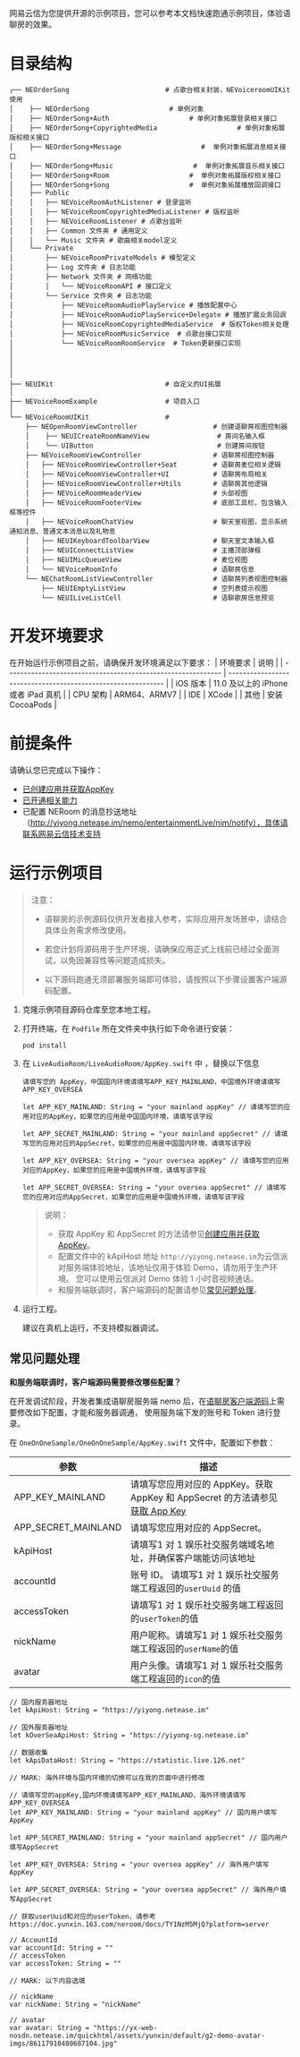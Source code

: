 网易云信为您提供开源的示例项目，您可以参考本文档快速跑通示例项目，体验语聊房的效果。
# 目录结构


```
┌── NEOrderSong                        # 点歌台相关封装，NEVoiceroomUIKit 使用
│    ├── NEOrderSong                    # 单例对象
│    ├── NEOrderSong+Auth                    # 单例对象拓展登录相关接口
│    ├── NEOrderSong+CopyrightedMedia                    # 单例对象拓展版权相关接口
│    ├── NEOrderSong+Message                    #  单例对象拓展消息相关接口
│    ├── NEOrderSong+Music                    #  单例对象拓展音乐相关接口
│    ├── NEOrderSong+Room                    #  单例对象拓展版权相关接口
│    ├── NEOrderSong+Song                    #  单例对象拓展播放回调接口
│    ├── Public
│    │   ├── NEVoiceRoomAuthListener # 登录监听
│    │   ├── NEVoiceRoomCopyrightedMediaListener # 版权监听
│    │   ├── NEVoiceRoomListener # 点歌台监听
│    │   ├── Common 文件夹 # 通用定义
│    │   └── Music 文件夹 # 歌曲相关model定义
│    └── Private                    
│        ├── NEVoiceRoomPrivateModels # 模型定义
│        ├── Log 文件夹 # 日志功能
│        ├── Network 文件夹 # 网络功能
│        │   └── NEVoiceRoomAPI # 接口定义
│        └── Service 文件夹 # 日志功能
│            ├── NEVoiceRoomAudioPlayService # 播放配置中心
│            ├── NEVoiceRoomAudioPlayService+Delegate # 播放扩展业务回调
│            ├── NEVoiceRoomCopyrightedMediaService  # 版权Token相关处理
│            ├── NEVoiceRoomMusicService  # 点歌台接口实现
│            └── NEVoiceRoomRoomService  # Token更新接口实现
│
│
│
│
├── NEUIKit                            # 自定义的UI拓展
│
├── NEVoiceRoomExample                 # 项目入口
│
└── NEVoiceRoomUIKit                   #
    ├── NEOpenRoomViewController                   # 创建语聊房视图控制器
    │    ├── NEUICreateRoomNameView                 # 房间名输入框
    │    └── UIButton                               # 创建房间按钮
    ├── NEVoiceRoomViewController                  # 语聊房视图控制器
    │   ├── NEVoiceRoomViewController+Seat         # 语聊房麦位相关逻辑
    │   ├── NEVoiceRoomViewController+UI           # 语聊房布局相关
    │   ├── NEVoiceRoomViewController+Utils        # 语聊房其他逻辑
    │   ├── NEVoiceRoomHeaderView                  # 头部视图
    │   ├── NEVoiceRoomFooterView                  # 底部工具栏，包含输入框等控件
    │   ├── NEVoiceRoomChatView                    # 聊天室视图，显示系统通知消息、普通文本消息以及礼物息
    │   ├── NEUIKeyboardToolbarView                # 聊天室文本输入框
    │   ├── NEUIConnectListView                    # 主播顶部弹框
    │   ├── NEUIMicQueueView                       # 麦位视图
    │   └── NEVoiceRoomInfo                        # 语聊房信息
    └── NEChatRoomListViewController               # 语聊房列表视图控制器
        ├── NEUIEmptyListView                      # 空列表提示视图
        └── NEUILiveListCell                       # 语聊歌房信息预览
```


# 开发环境要求
在开始运行示例项目之前，请确保开发环境满足以下要求：
| 环境要求                                                        | 说明                                                      |
| ------------------------------------------------------------ | ------------------------------------------------------------ |
|  iOS 版本  |  11.0 及以上的 iPhone 或者 iPad 真机   |
|  CPU 架构 | ARM64、ARMV7   |
| IDE | XCode   |
| 其他 | 安装 CocoaPods  |

# 前提条件

请确认您已完成以下操作：
- [已创建应用并获取AppKey](https://doc.yunxin.163.com/console/docs/TIzMDE4NTA?platform=console)
- [已开通相关能力](https://doc.yunxin.163.com/docs/TA3ODAzNjE/zQ4MTI0Njc?platformId=50616)
- 已配置 NERoom 的消息抄送地址（http://yiyong.netease.im/nemo/entertainmentLive/nim/notify），具体请联系网易云信技术支持


# 运行示例项目

> 注意：
>
>- 语聊房的示例源码仅供开发者接入参考，实际应用开发场景中，请结合具体业务需求修改使用。
>
>- 若您计划将源码用于生产环境，请确保应用正式上线前已经过全面测试，以免因兼容性等问题造成损失。
> - 以下源码跑通无须部署服务端即可体验，请按照以下步骤设置客户端源码配置。

1. 克隆示例项目源码仓库至您本地工程。
2. 打开终端，在 `Podfile` 所在文件夹中执行如下命令进行安装：

    ```
    pod install 
    ```

4. 在 `LiveAudioRoom/LiveAudioRoom/AppKey.swift` 中 ，替换以下信息

    ```
    请填写您的 AppKey，中国国内环境请填写APP_KEY_MAINLAND，中国境外环境请填写APP_KEY_OVERSEA
    
    let APP_KEY_MAINLAND: String = "your mainland appKey" // 请填写您的应用对应的AppKey，如果您的应用是中国国内环境，请填写该字段
    
    let APP_SECRET_MAINLAND: String = "your mainland appSecret" // 请填写您的应用对应的AppSecret，如果您的应用是中国国内环境，请填写该字段
    
    let APP_KEY_OVERSEA: String = "your oversea appKey" // 请填写您的应用对应的AppKey，如果您的应用是中国境外环境，请填写该字段
    
    let APP_SECRET_OVERSEA: String = "your oversea appSecret" // 请填写您的应用对应的AppSecret，如果您的应用是中国境外环境，请填写该字段

    ```


   > 说明：
   >
   > - 获取 AppKey 和 AppSecret 的方法请参见<a href="https://doc.yunxin.163.com/console/docs/TIzMDE4NTA?platform=console#获取-appkey" target="_blank">创建应用并获取 AppKey</a>。
   >- 配置文件中的 kApiHost 地址 `http://yiyong.netease.im`为云信派对服务端体验地址，该地址仅用于体验 Demo，请勿用于生产环境。 您可以使用云信派对 Demo 体验 1 小时音视频通话。
   > - 和服务端联调时，客户端源码的配置请参见[常见问题处理](#常见问题处理)。
    
5. 运行工程。

    建议在真机上运行，不支持模拟器调试。


## 常见问题处理

**和服务端联调时，客户端源码需要修改哪些配置？**

在开发调试阶段，开发者集成语聊房服务端 nemo 后，在[语聊房客户端源码](https://github.com/netease-kit/NEChatroom/tree/master/iOS)上需要修改如下配置，才能和服务器调通， 使用服务端下发的账号和 Token 进行登录。

在 `OneOnOneSample/OneOnOneSample/AppKey.swift` 文件中，配置如下参数：


参数 | 描述
---- | -------------- |
APP_KEY_MAINLAND| 请填写您应用对应的 AppKey。获取 AppKey 和 AppSecret 的方法请参见<a href="https://doc.yunxin.163.com/console/docs/TIzMDE4NTA?platform=console#获取-appkey" target="_blank">获取 App Key</a>| 
APP_SECRET_MAINLAND | 请填写您应用对应的 AppSecret。 |
kApiHost | 请填写1 对 1 娱乐社交服务端域名地址，并确保客户端能访问该地址 | 
accountId |账号 ID。 请填写1 对 1 娱乐社交服务端工程返回的`userUuid` 的值 |
accessToken | 请填写1 对 1 娱乐社交服务端工程返回的`userToken`的值|
nickName |用户昵称。请填写1 对 1 娱乐社交服务端工程返回的`userName`的值 |
avatar  |用户头像。请填写1 对 1 娱乐社交服务端工程返回的`icon`的值

```
// 国内服务器地址
let kApiHost: String = "https://yiyong.netease.im"

// 国外服务器地址
let kOverSeaApiHost: String = "https://yiyong-sg.netease.im"

// 数据收集
let kApiDataHost: String = "https://statistic.live.126.net"

// MARK: 海外环境与国内环境的切换可以在我的页面中进行修改

// 请填写您的appKey,国内环境请填写APP_KEY_MAINLAND，海外环境请填写APP_KEY_OVERSEA
let APP_KEY_MAINLAND: String = "your mainland appKey" // 国内用户填写AppKey

let APP_SECRET_MAINLAND: String = "your mainland appSecret" // 国内用户填写AppSecret

let APP_KEY_OVERSEA: String = "your oversea appKey" // 海外用户填写AppKey

let APP_SECRET_OVERSEA: String = "your oversea appSecret" // 海外用户填写AppSecret

// 获取userUuid和对应的userToken，请参考https://doc.yunxin.163.com/neroom/docs/TY1NzM5MjQ?platform=server

// AccountId
var accountId: String = ""
// accessToken
var accessToken: String = ""

// MARK: 以下内容选填

// nickName
var nickName: String = "nickName"

// avatar
var avatar: String = "https://yx-web-nosdn.netease.im/quickhtml/assets/yunxin/default/g2-demo-avatar-imgs/86117910480687104.jpg"

```
